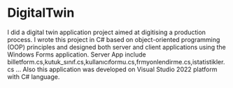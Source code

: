 # DigitalTwin
I did a digital twin application project aimed at digitising a production process. I wrote this project in C# based on object-oriented programming (OOP) principles and designed both server and client applications using the Windows Forms application. 
Server App include billetform.cs,kutuk_sınıf.cs,kullanıcıformu.cs,frmyonlendirme.cs,istatistikler.cs ...
Also this application was developed on Visual Studio 2022 platform with C# language.
